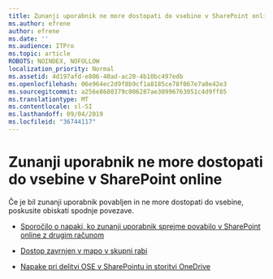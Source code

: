 ```yaml
---
title: Zunanji uporabnik ne more dostopati do vsebine v SharePoint online
ms.author: efrene
author: efrene
ms.date: ''
ms.audience: ITPro
ms.topic: article
ROBOTS: NOINDEX, NOFOLLOW
localization_priority: Normal
ms.assetid: 4d197afd-e806-40ad-ac20-4b10bc497edb
ms.openlocfilehash: 06e964ec2d9f8b9cf1a8185ce78f067e7a0e42e3
ms.sourcegitcommit: a256e8680379c006287ae30996763051c4d9ff85
ms.translationtype: MT
ms.contentlocale: sl-SI
ms.lasthandoff: 09/04/2019
ms.locfileid: "36744117"
---
```

# <a name="external-user-is-unable-to-access-content-in-sharepoint-online"></a>Zunanji uporabnik ne more dostopati do vsebine v SharePoint online

Če je bil zunanji uporabnik povabljen in ne more dostopati do vsebine, poskusite obiskati spodnje povezave.

- [Sporočilo o napaki, ko zunanji uporabnik sprejme povabilo v SharePoint online z drugim računom](https://docs.microsoft.com/sharepoint/support/sharing-and-permissions/error-when-external-user-accepts-an-invitation-by-using-another-account)

- [Dostop zavrnjen v mapo v skupni rabi](https://docs.microsoft.com/sharepoint/support/sharing-and-permissions/cannot-access-shared-folder)

- [Napake pri delitvi OSE v SharePointu in storitvi OneDrive](https://docs.microsoft.com/sharepoint/sharepoint-onedrive-error-message)

